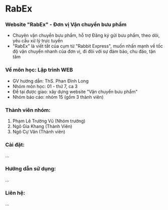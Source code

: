 # RabEx
### Website "RabEx" - Đơn vị Vận chuyển bưu phẩm
- Chuyên vận chuyển bưu phẩm, hỗ trợ Đăng ký gửi bưu phẩm, theo dõi, yêu cầu xử lý trực tuyến
- "RabEx" là viết tắt của cụm từ "Rabbit Express", muốn nhấn mạnh về tốc độ vận chuyển nhanh của đơn vị, đi đôi với sự đảm bảo, chu đáo, tận tâm

### Về môn học: Lập trình WEB
- GV hướng dẫn: ThS. Phan Đình Long
- Nhóm môn học: 01 - thứ 7, ca 3
- Đề tại được giao: xây dựng website "Vận chuyển bưu phẩm"
- Nhóm báo cáo: nhóm 15 (gồm 3 thành viên)

### Thành viên nhóm:
1. Phạm Lê Trường Vũ (Nhóm trưởng)
2. Ngô Gia Khang (Thành Viên)
3. Ngô Cự Văn (Thành viên)

### Cài đặt:
...
### Hướng dẫn sử dụng:
...
### Liên hệ:
...
